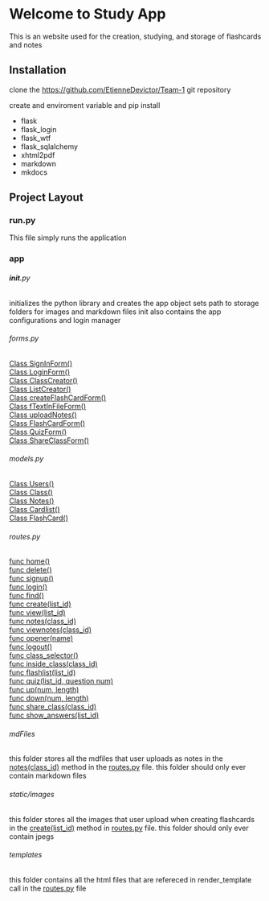 
# Welcome to Study App

This is an website used for the creation, studying, and storage of flashcards and notes  
	
## Installation 

clone the https://github.com/EtienneDevictor/Team-1 git repository

create and enviroment variable and pip install <br>
- flask <br>
- flask_login <br>
- flask_wtf <br> 
- flask_sqlalchemy <br>
- xhtml2pdf <br>
- markdown <br>
- mkdocs 

	
## Project Layout

### run.py 

This file simply runs the application
	
### app

###### __init__.py

initializes the python library and creates the app object
sets path to storage folders for images and markdown files
init also contains the app configurations and login manager

###### forms.py	
[Class SignInForm()](/forms/#class-signinform) <br>
[Class LoginForm()](/forms/#class-loginform) <br>
[Class ClassCreator()](/forms/#class-classcreators) <br>
[Class ListCreator()](/forms/#class-listcreator) <br>
[Class createFlashCardForm()](/forms/#class-createflashcardform) <br>
[Class fTextInFileForm()](/forms/#class-ftextinfileform) <br>
[Class uploadNotes()](/forms/#class-uploadnotes) <br>
[Class FlashCardForm()](/forms/#class-flashcardform) <br>
[Class QuizForm()](/forms/#class-quizeform) <br>
[Class ShareClassForm()](/forms/#class-shareclassform) <br>

###### models.py
[Class Users()](/model/#class-user) <br>
[Class Class()](/model/#class-class) <br>
[Class Notes()](/model/#class-notes) <br>
[Class Cardlist()](/model/#class-cardlist) <br>
[Class FlashCard()](/model/#class-flashcard) <br>
	
###### routes.py
[func home()](/routes/#func-home) <br>
[func delete()](/routes/#func-delete) <br>
[func signup()](/routes/#func-signup) <br>
[func login()](/routes/#func-login) <br>
[func find()](/routes/#func-find) <br>
[func create(list_id)](/routes/#func-createlist_id) <br>
[func view(list_id)](/routes/#func-viewlist_id) <br>
[func notes(class_id)](/routes/#func-notesclass_id) <br>
[func viewnotes(class_id)](/routes/#func-viewnotesclass_id) <br>
[func opener(name)](/routes/#func-openername) <br>
[func logout()](/routes/#func-logout) <br>
[func class_selector()](/routes/#func-class_selector) <br>
[func inside_class(class_id)](/routes/#func-inside_classclass_id) <br>
[func flashlist(list_id)](/routes/#func-flashlistlist_id) <br>
[func quiz(list_id, question num)](/routes/#func-quizlist_idquestion-num) <br>
[func up(num, length)](/routes/#func-upnum-length) <br>
[func down(num, length)](/routes/#func-downnum-length) <br>
[func share_class(class_id)](/routes/#func-share_classclass_id) <br>
[func show_answers(list_id)](/routes/#func-show_answerslist_id) <br>

###### mdFiles

this folder stores all the mdfiles that user uploads as notes in the [notes(class_id)](/routes/#func-notesclass_id) method in the [routes.py](/routes) file. this folder should only ever contain markdown files

###### static/images 

this folder stores all the images that user upload when creating flashcards in the [create(list_id)](/routes/#func-createlist_id) method in [routes.py](/routes) file. this folder should only ever contain jpegs

###### templates

this folder contains all the html files that are refereced in render_template call in the [routes.py](/routes) file


​	
